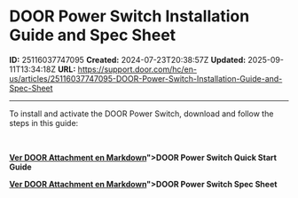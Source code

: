 # DOOR Power Switch Installation Guide and Spec Sheet

**ID:** 25116037747095
**Created:** 2024-07-23T20:38:57Z
**Updated:** 2025-09-11T13:34:18Z
**URL:** https://support.door.com/hc/en-us/articles/25116037747095-DOOR-Power-Switch-Installation-Guide-and-Spec-Sheet

---

<p>To install and activate the DOOR Power Switch, download and follow the steps in this guide:</p>
<p> </p>
<p><span class="wysiwyg-underline"><strong><a href="https://support.door.com/hc/article_attachments/25115991356055

> 📄 **Contenido extraído:** [Ver DOOR Attachment en Markdown](./25115991356055_DOOR_Attachment_extracted.md)">DOOR Power Switch Quick Start Guide</a></strong></span></p>
<p><strong><span class="wysiwyg-underline"><a href="https://support.door.com/hc/article_attachments/34865413054231

> 📄 **Contenido extraído:** [Ver DOOR Attachment en Markdown](./34865413054231_DOOR_Attachment_extracted.md)">DOOR Power Switch Spec Sheet</a></span></strong></p>

